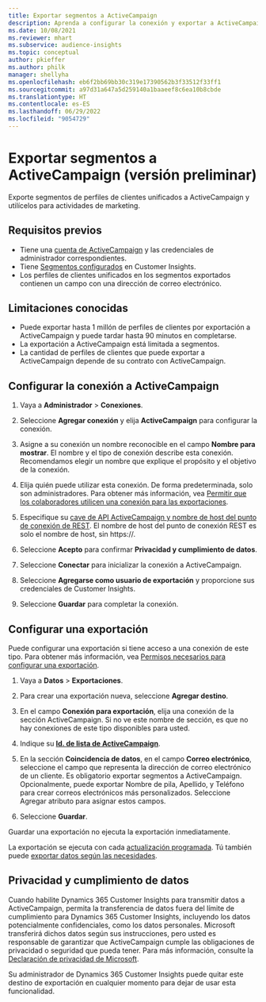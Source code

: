 ```yaml
---
title: Exportar segmentos a ActiveCampaign
description: Aprenda a configurar la conexión y exportar a ActiveCampaign.
ms.date: 10/08/2021
ms.reviewer: mhart
ms.subservice: audience-insights
ms.topic: conceptual
author: pkieffer
ms.author: philk
manager: shellyha
ms.openlocfilehash: eb6f2bb69bb30c319e17390562b3f33512f33ff1
ms.sourcegitcommit: a97d31a647a5d259140a1baaeef8c6ea10b8cbde
ms.translationtype: HT
ms.contentlocale: es-ES
ms.lasthandoff: 06/29/2022
ms.locfileid: "9054729"
---
```

# <a name="export-segments-to-activecampaign-preview"></a>Exportar segmentos a ActiveCampaign (versión preliminar)

Exporte segmentos de perfiles de clientes unificados a ActiveCampaign y utilícelos para actividades de marketing.

## <a name="prerequisites"></a>Requisitos previos

- Tiene una [cuenta de ActiveCampaign](https://www.activecampaign.com/) y las credenciales de administrador correspondientes.
- Tiene [Segmentos configurados](segments.md) en Customer Insights.
- Los perfiles de clientes unificados en los segmentos exportados contienen un campo con una dirección de correo electrónico.

## <a name="known-limitations"></a>Limitaciones conocidas

- Puede exportar hasta 1 millón de perfiles de clientes por exportación a ActiveCampaign y puede tardar hasta 90 minutos en completarse.
- La exportación a ActiveCampaign está limitada a segmentos.
- La cantidad de perfiles de clientes que puede exportar a ActiveCampaign depende de su contrato con ActiveCampaign.

## <a name="set-up-connection-to-activecampaign"></a>Configurar la conexión a ActiveCampaign

1. Vaya a **Administrador** > **Conexiones**.

1. Seleccione **Agregar conexión** y elija **ActiveCampaign** para configurar la conexión.

1. Asigne a su conexión un nombre reconocible en el campo **Nombre para mostrar**. El nombre y el tipo de conexión describe esta conexión. Recomendamos elegir un nombre que explique el propósito y el objetivo de la conexión.

1. Elija quién puede utilizar esta conexión. De forma predeterminada, solo son administradores. Para obtener más información, vea [Permitir que los colaboradores utilicen una conexión para las exportaciones](connections.md#allow-contributors-to-use-a-connection-for-exports).

1. Especifique su [cave de API ActiveCampaign y nombre de host del punto de conexión de REST](https://help.activecampaign.com/hc/articles/207317590-Getting-started-with-the-API#how-to-obtain-your-activecampaign-api-url-and-key). El nombre de host del punto de conexión REST es solo el nombre de host, sin https://. 

1. Seleccione **Acepto** para confirmar **Privacidad y cumplimiento de datos**.

1. Seleccione **Conectar** para inicializar la conexión a ActiveCampaign.

1. Seleccione **Agregarse como usuario de exportación** y proporcione sus credenciales de Customer Insights.

1. Seleccione **Guardar** para completar la conexión.

## <a name="configure-an-export"></a>Configurar una exportación

Puede configurar una exportación si tiene acceso a una conexión de este tipo. Para obtener más información, vea [Permisos necesarios para configurar una exportación](export-destinations.md#set-up-a-new-export).

1. Vaya a **Datos** > **Exportaciones**.

1. Para crear una exportación nueva, seleccione **Agregar destino**.

1. En el campo **Conexión para exportación**, elija una conexión de la sección ActiveCampaign. Si no ve este nombre de sección, es que no hay conexiones de este tipo disponibles para usted.

1. Indique su [**Id. de lista de ActiveCampaign**](https://help.activecampaign.com/hc/articles/360000030559-How-to-create-a-list-in-ActiveCampaign).    

1. En la sección **Coincidencia de datos**, en el campo **Correo electrónico**, seleccione el campo que representa la dirección de correo electrónico de un cliente. Es obligatorio exportar segmentos a ActiveCampaign. Opcionalmente, puede exportar Nombre de pila, Apellido, y Teléfono para crear correos electrónicos más personalizados. Seleccione Agregar atributo para asignar estos campos.

1. Seleccione **Guardar**.

Guardar una exportación no ejecuta la exportación inmediatamente.

La exportación se ejecuta con cada [actualización programada](system.md#schedule-tab). Tú también puede [exportar datos según las necesidades](export-destinations.md#run-exports-on-demand). 


## <a name="data-privacy-and-compliance"></a>Privacidad y cumplimiento de datos

Cuando habilite Dynamics 365 Customer Insights para transmitir datos a ActiveCampaign, permita la transferencia de datos fuera del límite de cumplimiento para Dynamics 365 Customer Insights, incluyendo los datos potencialmente confidenciales, como los datos personales. Microsoft transferirá dichos datos según sus instrucciones, pero usted es responsable de garantizar que ActiveCampaign cumple las obligaciones de privacidad o seguridad que pueda tener. Para más información, consulte la [Declaración de privacidad de Microsoft](https://go.microsoft.com/fwlink/?linkid=396732).

Su administrador de Dynamics 365 Customer Insights puede quitar este destino de exportación en cualquier momento para dejar de usar esta funcionalidad.
